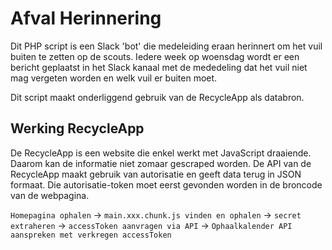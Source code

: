 # Afval Herinnering


Dit PHP script is een Slack 'bot' die medeleiding eraan herinnert om het vuil buiten te zetten op de scouts. Iedere week op woensdag wordt er een bericht geplaatst in het Slack kanaal met de mededeling dat het vuil niet mag vergeten worden en welk vuil er buiten moet.

Dit script maakt onderliggend gebruik van de RecycleApp als databron.

## Werking RecycleApp

De RecycleApp is een website die enkel werkt met JavaScript draaiende. Daarom kan de informatie niet zomaar gescraped worden. De API van de RecycleApp maakt gebruik van autorisatie en geeft data terug in JSON formaat. Die autorisatie-token moet eerst gevonden worden in de broncode van de webpagina.

`Homepagina ophalen` -> `main.xxx.chunk.js vinden en ophalen` -> `secret extraheren` -> `accessToken aanvragen via API` -> `Ophaalkalender API aanspreken met verkregen accessToken`

